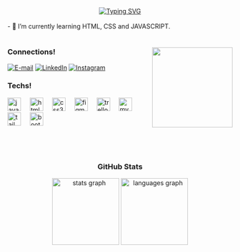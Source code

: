 
<div align="center">
  <a href="https://git.io/typing-svg">
    <img src="https://readme-typing-svg.demolab.com?font=Fira+Code&weight=500&size=22&pause=1000&color=white&center=true&vCenter=true&random=false&width=524&lines=%E2%8A%B9+Hey+,+I'm +Thiago+!" alt="Typing SVG">
  </a>
</div>

<br>
- 🌱 I’m currently learning HTML, CSS and JAVASCRIPT.
<br>

#
<img align="right" alt="" height="180px" src="https://i.pinimg.com/originals/b7/fe/09/b7fe0977bad1950393d6450f32a37ca0.gif">

<h3 align="left">Connections!</h3>

[![E-mail](https://img.shields.io/badge/-Email-000?style=for-the-badge&logo=microsoft-outlook&logoColor=FFFFFF&color:FFF)](mailto:2005thiagosilva@gmail.com)
[![LinkedIn](https://img.shields.io/badge/-LinkedIn-000?style=for-the-badge&logo=linkedin&logoColor=FFFFFF&color:FFF)](https://www.linkedin.com/in/thiago-silva-0254b2243/)
[![Instagram](https://img.shields.io/badge/-Instagram-000?style=for-the-badge&logo=instagram&logoColor=FFFFFF&color:FFF)](https://www.instagram.com/thiaagosx/)






<h3 align="left">Techs!</h3>



<div align="left">
  <img src="https://cdn.jsdelivr.net/gh/devicons/devicon/icons/javascript/javascript-original.svg" height="30" alt="javascript logo"  />
  <img width="12" />
  <img src="https://cdn.jsdelivr.net/gh/devicons/devicon/icons/html5/html5-original.svg" height="30" alt="html5 logo"  />
  <img width="12" />
  <img src="https://cdn.jsdelivr.net/gh/devicons/devicon/icons/css3/css3-original.svg" height="30" alt="css3 logo"  />
  <img width="12" />
  <img src="https://cdn.jsdelivr.net/gh/devicons/devicon/icons/figma/figma-original.svg" height="30" alt="figma logo"  />
  <img width="12" />
  <img src="https://cdn.jsdelivr.net/gh/devicons/devicon/icons/trello/trello-plain.svg" height="30" alt="trello logo"  />
  <img width="12" />
  <img src="https://cdn.jsdelivr.net/gh/devicons/devicon/icons/mysql/mysql-original.svg" height="30" alt="mysql logo"  />
  <img width="12" />
  <img src="https://cdn.jsdelivr.net/gh/devicons/devicon/icons/tailwindcss/tailwindcss-original-wordmark.svg" height="30" alt="tailwindcss logo"  />
  <img width="12" />
  <img src="https://cdn.jsdelivr.net/gh/devicons/devicon/icons/bootstrap/bootstrap-original.svg" height="30" alt="bootstrap logo"  />
</div>


#

<br>

<h3 align=center>GitHub Stats</h3>



<div align="center">
  <img src="https://github-readme-stats.vercel.app/api?username=Thiaagosil&hide_title=false&hide_rank=false&show_icons=true&include_all_commits=true&count_private=true&disable_animations=false&theme=react&locale=en&hide_border=false" height="150" alt="stats graph"  />
  <img src="https://github-readme-stats.vercel.app/api/top-langs?username=Thiaagosil&locale=en&hide_title=false&layout=compact&card_width=320&langs_count=5&theme=github_dark&hide_border=false" height="150" alt="languages graph"  />
</div>

